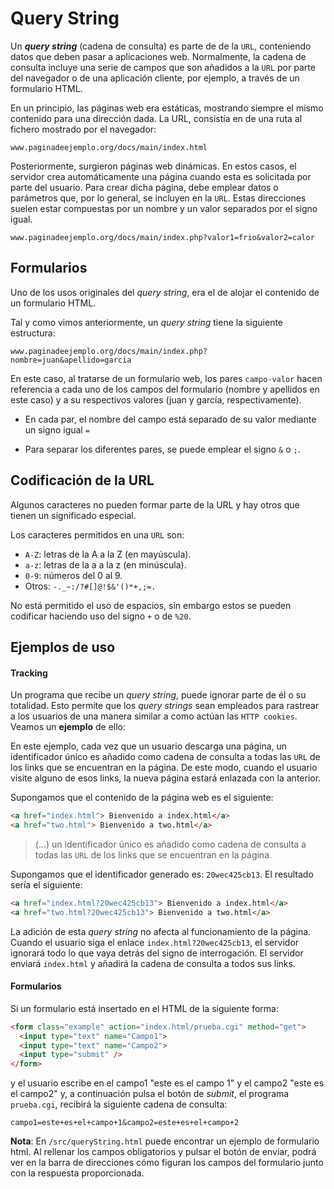 # Query String

Un ***query string*** (cadena de consulta) es parte de de la `URL`, conteniendo
datos que deben pasar a aplicaciones web. Normalmente, la cadena de consulta
incluye una serie de campos que son añadidos a la `URL` por parte del
navegador o de una aplicación cliente, por ejemplo, a través de un formulario
HTML.

En un principio, las páginas web era estáticas, mostrando siempre el mismo
contenido para una dirección dada. La URL, consistía en de una ruta al fichero
mostrado por el navegador:

```
www.paginadeejemplo.org/docs/main/index.html
```

Posteriormente, surgieron páginas web dinámicas. En estos casos, el servidor
crea automáticamente una página cuando esta es solicitada por parte del usuario.
Para crear dicha página, debe emplear datos o parámetros que, por lo general,
se incluyen en la `URL`. Estas direcciones suelen estar compuestas por un
nombre y un valor separados por el signo igual.

```
www.paginadeejemplo.org/docs/main/index.php?valor1=frio&valor2=calor
```

## Formularios

Uno de los usos originales del *query string*, era el de alojar el contenido de
un formulario HTML.

Tal y como vimos anteriormente, un *query string* tiene la siguiente estructura:

```
www.paginadeejemplo.org/docs/main/index.php?nombre=juan&apellido=garcia
```

En este caso, al tratarse de un formulario web, los pares `campo-valor` hacen
referencia a cada uno de los campos del formulario (nombre y apellidos en este
caso) y a su respectivos valores (juan y garcía, respectivamente).

* En cada par, el nombre del campo está separado de su valor mediante un signo
igual `=`

* Para separar los diferentes pares, se puede emplear el signo `&` o `;`.


## Codificación de la URL

Algunos caracteres no pueden formar parte de la URL y hay otros que tienen un
significado especial.

Los caracteres permitidos en una `URL` son:

* `A-Z`: letras de la A a la Z (en mayúscula).
* `a-z`: letras de la a a la z (en minúscula).
* `0-9`: números del 0 al 9.
* Otros: `-._~:/?#[]@!$&'()*+,;=.`


No está permitido el uso de espacios, sin embargo estos se pueden codificar
haciendo uso del signo `+` o de `%20`.

## Ejemplos de uso

#### Tracking

Un programa que recibe un *query string*, puede ignorar parte de él o su
totalidad. Esto permite que los *query strings* sean empleados para rastrear a
los usuarios de una manera similar a como actúan las `HTTP cookies`. Veamos un
**ejemplo** de ello:

En este ejemplo, cada vez que un usuario descarga una página, un identificador
único es añadido como cadena de consulta a todas las `URL` de los links que
se encuentran en la página. De este modo, cuando el usuario visite alguno de
esos links, la nueva página estará enlazada con la anterior.

Supongamos que el contenido de la página web es el siguiente:

```html
<a href="index.html"> Bienvenido a index.html</a>
<a href="two.html"> Bienvenido a two.html</a>
```

> (...) un identificador único es añadido como cadena de consulta a todas las `URL` de los links que
se encuentran en la página.

Supongamos que el identificador generado es: `20wec425cb13`. El resultado
sería el siguiente:

```html
<a href="index.html?20wec425cb13"> Bienvenido a index.html</a>
<a href="two.html?20wec425cb13"> Bienvenido a two.html</a>
```

La adición de esta *query string* no afecta al funcionamiento de la página.
Cuando el usuario siga el enlace `index.html?20wec425cb13`, el servidor
ignorará todo lo que vaya detrás del signo de interrogación. El servidor
enviará `index.html` y añadirá la cadena de consulta a todos sus links.


#### Formularios

Si un formulario está insertado en el HTML de la siguiente forma:

```html
<form class="example" action="index.html/prueba.cgi" method="get">
  <input type="text" name="Campo1">
  <input type="text" name="Campo2">
  <input type="submit" />
</form>
```

y el usuario escribe en el campo1 "este es el campo 1" y el campo2 "este es
el campo2" y, a continuación pulsa el botón de *submit*, el programa
`prueba.cgi`, recibirá la siguiente cadena de consulta:

```
campo1=este+es+el+campo+1&campo2=este+es+el+campo+2
```

**Nota**: En `/src/queryString.html` puede encontrar un ejemplo de formulario html.
Al rellenar los campos obligatorios y pulsar el botón de enviar, podrá
ver en la barra de direcciones cómo figuran los campos del formulario
junto con la respuesta proporcionada.
